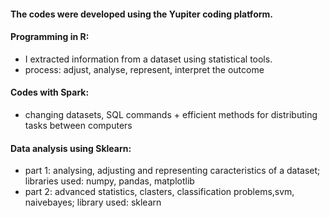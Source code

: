 #### The codes were developed using the Yupiter coding platform.

#### Programming in R: 
- I extracted information from a dataset using statistical tools.
- process: adjust, analyse, represent, interpret the outcome

#### Codes with Spark: 
- changing datasets, SQL commands + efficient methods for distributing tasks between computers

#### Data analysis using Sklearn: 
- part 1: analysing, adjusting and representing caracteristics of a dataset; libraries used: numpy, pandas, matplotlib
- part 2: advanced statistics, clasters, classification problems,svm, naivebayes; library used: sklearn
